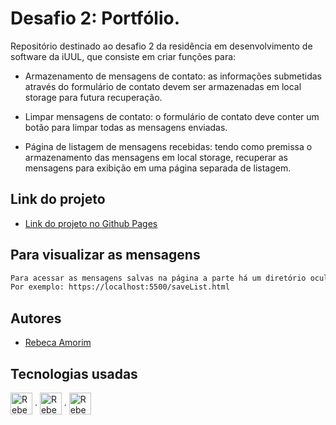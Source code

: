 
# Desafio 2: Portfólio.

Repositório destinado ao desafio 2 da residência em desenvolvimento de software da iUUL, que consiste em criar funções para:
- Armazenamento de mensagens de contato: as informações submetidas através do formulário de contato devem ser armazenadas em local storage para futura recuperação.

- Limpar mensagens de contato: o formulário de contato deve conter um botão para limpar todas as mensagens enviadas.

- Página de listagem de mensagens recebidas: tendo como premissa o armazenamento das mensagens em local storage, recuperar as mensagens para exibição em uma página separada de listagem.

## Link do projeto

- [Link do projeto no Github Pages](https://rebeusca.github.io/Desafio2-Portfolio/)
## Para visualizar as mensagens

```bash
Para acessar as mensagens salvas na página a parte há um diretório oculto, basta adicionar '/saveList.html' na URL.
Por exemplo: https://localhost:5500/saveList.html 
```


## Autores

- [Rebeca Amorim](https://www.github.com/Rebeusca)


## Tecnologias usadas
<div style="display: inline_block">
  <img align="center" alt="Rebeca-HTML" height="35" width="35" src="https://cdn.jsdelivr.net/gh/devicons/devicon/icons/html5/html5-original.svg"/>
  .
  <img align="center" alt="Rebeca-CSS" height="35" width="35" src="https://cdn.jsdelivr.net/gh/devicons/devicon/icons/css3/css3-original.svg"/>
  .
  <img align="center" alt="Rebeca-js" height="35" width="35" src="https://cdn.jsdelivr.net/gh/devicons/devicon/icons/javascript/javascript-original.svg"/>
</div>
          

